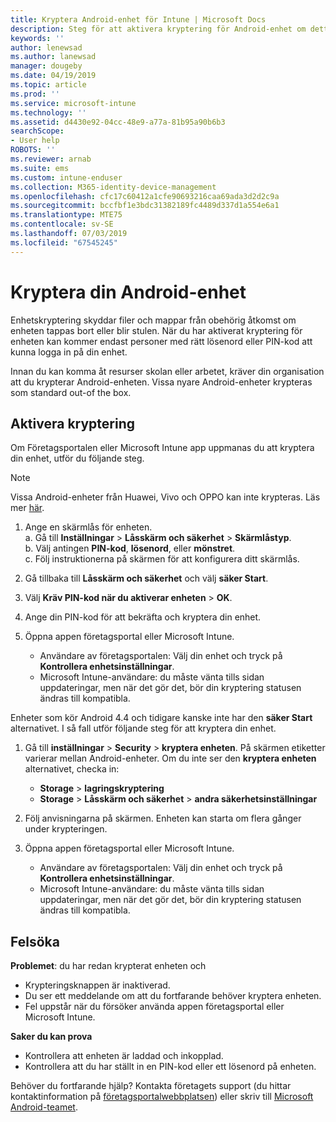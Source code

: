 ```yaml
---
title: Kryptera Android-enhet för Intune | Microsoft Docs
description: Steg för att aktivera kryptering för Android-enhet om detta krävs av Intune
keywords: ''
author: lenewsad
ms.author: lanewsad
manager: dougeby
ms.date: 04/19/2019
ms.topic: article
ms.prod: ''
ms.service: microsoft-intune
ms.technology: ''
ms.assetid: d4430e92-04cc-48e9-a77a-81b95a90b6b3
searchScope:
- User help
ROBOTS: ''
ms.reviewer: arnab
ms.suite: ems
ms.custom: intune-enduser
ms.collection: M365-identity-device-management
ms.openlocfilehash: cfc17c60412a1cfe90693216caa69ada3d2d2c9a
ms.sourcegitcommit: bccfbf1e3bdc31382189fc4489d337d1a554e6a1
ms.translationtype: MTE75
ms.contentlocale: sv-SE
ms.lasthandoff: 07/03/2019
ms.locfileid: "67545245"
---
```

# <a name="encrypting-your-android-device"></a>Kryptera din Android-enhet

Enhetskryptering skyddar filer och mappar från obehörig åtkomst om enheten tappas bort eller blir stulen. När du har aktiverat kryptering för enheten kan kommer endast personer med rätt lösenord eller PIN-kod att kunna logga in på din enhet. 

Innan du kan komma åt resurser skolan eller arbetet, kräver din organisation att du krypterar Android-enheten. Vissa nyare Android-enheter krypteras som standard out-of the box.  

## <a name="turn-on-encryption"></a>Aktivera kryptering

Om Företagsportalen eller Microsoft Intune app uppmanas du att kryptera din enhet, utför du följande steg. 

> [!Note]
> Vissa Android-enheter från Huawei, Vivo och OPPO kan inte krypteras. Läs mer [här](your-device-appears-encrypted-but-cp-says-otherwise-android.md).  

1. Ange en skärmlås för enheten.  
    a. Gå till **Inställningar** > **Låsskärm och säkerhet** > **Skärmlåstyp**.  
    b. Välj antingen **PIN-kod**, **lösenord**, eller **mönstret**.  
    c. Följ instruktionerna på skärmen för att konfigurera ditt skärmlås.  

2. Gå tillbaka till **Låsskärm och säkerhet** och välj **säker Start**.
3. Välj **Kräv PIN-kod när du aktiverar enheten** > **OK**.
4. Ange din PIN-kod för att bekräfta och kryptera din enhet.
5. Öppna appen företagsportal eller Microsoft Intune.
    * Användare av företagsportalen: Välj din enhet och tryck på **Kontrollera enhetsinställningar**. 
    * Microsoft Intune-användare: du måste vänta tills sidan uppdateringar, men när det gör det, bör din kryptering statusen ändras till kompatibla.  

Enheter som kör Android 4.4 och tidigare kanske inte har den **säker Start** alternativet. I så fall utför följande steg för att kryptera din enhet.

1. Gå till **inställningar** > **Security** > **kryptera enheten**. På skärmen etiketter varierar mellan Android-enheter. Om du inte ser den **kryptera enheten** alternativet, checka in:
    * **Storage** > **lagringskryptering**
    * **Storage** > **Låsskärm och säkerhet** > **andra säkerhetsinställningar** 

2. Följ anvisningarna på skärmen. Enheten kan starta om flera gånger under krypteringen.
3. Öppna appen företagsportal eller Microsoft Intune.
    * Användare av företagsportalen: Välj din enhet och tryck på **Kontrollera enhetsinställningar**.  
    * Microsoft Intune-användare: du måste vänta tills sidan uppdateringar, men när det gör det, bör din kryptering statusen ändras till kompatibla.

## <a name="troubleshoot"></a>Felsöka  
**Problemet**: du har redan krypterat enheten och

- Krypteringsknappen är inaktiverad.
- Du ser ett meddelande om att du fortfarande behöver kryptera enheten.
- Fel uppstår när du försöker använda appen företagsportal eller Microsoft Intune.

**Saker du kan prova**

- Kontrollera att enheten är laddad och inkopplad.  
- Kontrollera att du har ställt in en PIN-kod eller ett lösenord på enheten.  

Behöver du fortfarande hjälp? Kontakta företagets support (du hittar kontaktinformation på [företagsportalwebbplatsen](https://go.microsoft.com/fwlink/?linkid=2010980)) eller skriv till <a href="mailto:wintunedroidfbk@microsoft.com?subject=I'm having trouble with encryption on my Android device&body=Describe the issue you're experiencing here.">Microsoft Android-teamet</a>.  
